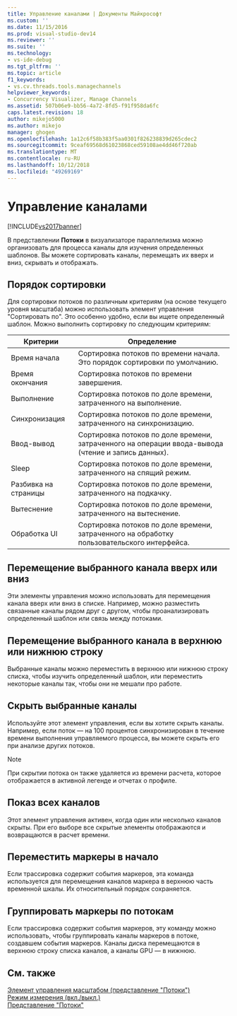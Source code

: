 ```yaml
---
title: Управление каналами | Документы Майкрософт
ms.custom: ''
ms.date: 11/15/2016
ms.prod: visual-studio-dev14
ms.reviewer: ''
ms.suite: ''
ms.technology:
- vs-ide-debug
ms.tgt_pltfrm: ''
ms.topic: article
f1_keywords:
- vs.cv.threads.tools.managechannels
helpviewer_keywords:
- Concurrency Visualizer, Manage Channels
ms.assetid: 507b06e9-bb56-4a72-8fd5-f91f958da6fc
caps.latest.revision: 18
author: mikejo5000
ms.author: mikejo
manager: ghogen
ms.openlocfilehash: 1a12c6f58b383f5aa0301f826238839d265cdec2
ms.sourcegitcommit: 9ceaf69568d61023868ced59108ae4dd46f720ab
ms.translationtype: MT
ms.contentlocale: ru-RU
ms.lasthandoff: 10/12/2018
ms.locfileid: "49269169"
---
```

# <a name="manage-channels"></a>Управление каналами
[!INCLUDE[vs2017banner](../includes/vs2017banner.md)]

В представлении **Потоки** в визуализаторе параллелизма можно организовать для процесса каналы для изучения определенных шаблонов. Вы можете сортировать каналы, перемещать их вверх и вниз, скрывать и отображать.  
  
## <a name="sort-by"></a>Порядок сортировки  
 Для сортировки потоков по различным критериям (на основе текущего уровня масштаба) можно использовать элемент управления "Сортировать по". Это особенно удобно, если вы ищете определенный шаблон. Можно выполнить сортировку по следующим критериям:  
  
|Критерии|Определение|  
|--------------|----------------|  
|Время начала|Сортировка потоков по времени начала. Это порядок сортировки по умолчанию.|  
|Время окончания|Сортировка потоков по времени завершения.|  
|Выполнение|Сортировка потоков по доле времени, затраченного на выполнение.|  
|Синхронизация|Сортировка потоков по доле времени, затраченного на синхронизацию.|  
|Ввод-вывод|Сортировка потоков по доле времени, затраченного на операции ввода-вывода (чтение и запись данных).|  
|Sleep|Сортировка потоков по доле времени, затраченного на спящий режим.|  
|Разбивка на страницы|Сортировка потоков по доле времени, затраченного на подкачку.|  
|Вытеснение|Сортировка потоков по доле времени, затраченного на вытеснение.|  
|Обработка UI|Сортировка потоков по доле времени, затраченного на обработку пользовательского интерфейса.|  
  
## <a name="move-selected-channel-up-or-down"></a>Перемещение выбранного канала вверх или вниз  
 Эти элементы управления можно использовать для перемещения канала вверх или вниз в списке. Например, можно разместить связанные каналы рядом друг с другом, чтобы проанализировать определенный шаблон или связь между потоками.  
  
## <a name="move-selected-channel-to-top-or-bottom"></a>Перемещение выбранного канала в верхнюю или нижнюю строку  
 Выбранные каналы можно переместить в верхнюю или нижнюю строку списка, чтобы изучить определенный шаблон, или переместить некоторые каналы так, чтобы они не мешали про работе.  
  
## <a name="hide-selected-channels"></a>Скрыть выбранные каналы  
 Используйте этот элемент управления, если вы хотите скрыть каналы. Например, если поток — на 100 процентов синхронизирован в течение времени выполнения управляемого процесса, вы можете скрыть его при анализе других потоков.  
  
> [!NOTE]
>  При скрытии потока он также удаляется из времени расчета, которое отображается в активной легенде и отчетах о профиле.  
  
## <a name="show-all-channels"></a>Показ всех каналов  
 Этот элемент управления активен, когда один или несколько каналов скрыты. При его выборе все скрытые элементы отображаются и возвращаются в расчет времени.  
  
## <a name="move-markers-to-top"></a>Переместить маркеры в начало  
 Если трассировка содержит события маркеров, эта команда используется для перемещения каналов маркера в верхнюю часть временной шкалы. Их относительный порядок сохраняется.  
  
## <a name="group-markers-by-thread"></a>Группировать маркеры по потокам  
 Если трассировка содержит события маркеров, эту команду можно использовать, чтобы группировать каналы маркеров в потоке, создавшем события маркеров.  Каналы диска перемещаются в верхнюю строку списка каналов, а каналы GPU — в нижнюю.  
  
## <a name="see-also"></a>См. также  
 [Элемент управления масштабом (представление "Потоки")](../profiling/zoom-control-threads-view.md)   
 [Режим измерения (вкл./выкл.)](../profiling/measure-mode-on-off.md)   
 [Представление "Потоки"](../profiling/threads-view-parallel-performance.md)



